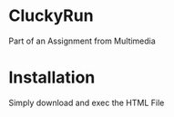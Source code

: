 # CluckyRun
Part of an Assignment from Multimedia

# Installation
Simply download and exec the HTML File 

